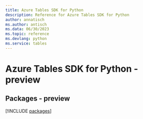 ```yaml
---
title: Azure Tables SDK for Python
description: Reference for Azure Tables SDK for Python
author: annatisch
ms.author: antisch
ms.data: 06/30/2023
ms.topic: reference
ms.devlang: python
ms.service: tables
---
```

# Azure Tables SDK for Python - preview
## Packages - preview
[!INCLUDE [packages](tables-index.md)]